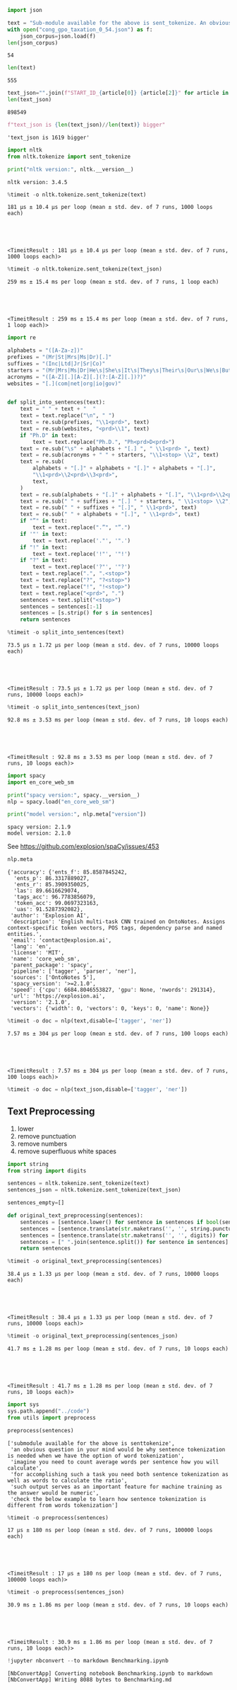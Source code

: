 ```python
import json

text = "Sub-module available for the above is sent_tokenize. An obvious question in your mind would be why sentence tokenization is needed when we have the option of word tokenization. Imagine you need to count average words per sentence, how you will calculate? For accomplishing such a task, you need both sentence tokenization as well as words to calculate the ratio. Such output serves as an important feature for machine training as the answer would be numeric. Check the below example to learn how sentence tokenization is different from words tokenization."
with open("cong_gpo_taxation_0_54.json") as f:
    json_corpus=json.load(f)
len(json_corpus)
```




    54




```python
len(text)
```




    555




```python
text_json="".join(f"START_ID_{article[0]} {article[2]}" for article in json_corpus)
len(text_json)
```




    898549




```python
f"text_json is {len(text_json)//len(text)} bigger"
```




    'text_json is 1619 bigger'




```python
import nltk
from nltk.tokenize import sent_tokenize

print("nltk version:", nltk.__version__)
```

    nltk version: 3.4.5



```python
%timeit -o nltk.tokenize.sent_tokenize(text)
```

    181 µs ± 10.4 µs per loop (mean ± std. dev. of 7 runs, 1000 loops each)





    <TimeitResult : 181 µs ± 10.4 µs per loop (mean ± std. dev. of 7 runs, 1000 loops each)>




```python
%timeit -o nltk.tokenize.sent_tokenize(text_json)
```

    259 ms ± 15.4 ms per loop (mean ± std. dev. of 7 runs, 1 loop each)





    <TimeitResult : 259 ms ± 15.4 ms per loop (mean ± std. dev. of 7 runs, 1 loop each)>




```python
import re

alphabets = "([A-Za-z])"
prefixes = "(Mr|St|Mrs|Ms|Dr)[.]"
suffixes = "(Inc|Ltd|Jr|Sr|Co)"
starters = "(Mr|Mrs|Ms|Dr|He\s|She\s|It\s|They\s|Their\s|Our\s|We\s|But\s|However\s|That\s|This\s|Wherever)"
acronyms = "([A-Z][.][A-Z][.](?:[A-Z][.])?)"
websites = "[.](com|net|org|io|gov)"


def split_into_sentences(text):
    text = " " + text + "  "
    text = text.replace("\n", " ")
    text = re.sub(prefixes, "\\1<prd>", text)
    text = re.sub(websites, "<prd>\\1", text)
    if "Ph.D" in text:
        text = text.replace("Ph.D.", "Ph<prd>D<prd>")
    text = re.sub("\s" + alphabets + "[.] ", " \\1<prd> ", text)
    text = re.sub(acronyms + " " + starters, "\\1<stop> \\2", text)
    text = re.sub(
        alphabets + "[.]" + alphabets + "[.]" + alphabets + "[.]",
        "\\1<prd>\\2<prd>\\3<prd>",
        text,
    )
    text = re.sub(alphabets + "[.]" + alphabets + "[.]", "\\1<prd>\\2<prd>", text)
    text = re.sub(" " + suffixes + "[.] " + starters, " \\1<stop> \\2", text)
    text = re.sub(" " + suffixes + "[.]", " \\1<prd>", text)
    text = re.sub(" " + alphabets + "[.]", " \\1<prd>", text)
    if "”" in text:
        text = text.replace(".”", "”.")
    if '"' in text:
        text = text.replace('."', '".')
    if "!" in text:
        text = text.replace('!"', '"!')
    if "?" in text:
        text = text.replace('?"', '"?')
    text = text.replace(".", ".<stop>")
    text = text.replace("?", "?<stop>")
    text = text.replace("!", "!<stop>")
    text = text.replace("<prd>", ".")
    sentences = text.split("<stop>")
    sentences = sentences[:-1]
    sentences = [s.strip() for s in sentences]
    return sentences
```


```python
%timeit -o split_into_sentences(text)
```

    73.5 µs ± 1.72 µs per loop (mean ± std. dev. of 7 runs, 10000 loops each)





    <TimeitResult : 73.5 µs ± 1.72 µs per loop (mean ± std. dev. of 7 runs, 10000 loops each)>




```python
%timeit -o split_into_sentences(text_json)
```

    92.8 ms ± 3.53 ms per loop (mean ± std. dev. of 7 runs, 10 loops each)





    <TimeitResult : 92.8 ms ± 3.53 ms per loop (mean ± std. dev. of 7 runs, 10 loops each)>




```python
import spacy
import en_core_web_sm

print("spacy version:", spacy.__version__)
nlp = spacy.load("en_core_web_sm")

print("model version:", nlp.meta["version"])
```

    spacy version: 2.1.9
    model version: 2.1.0


See https://github.com/explosion/spaCy/issues/453 




```python
nlp.meta
```




    {'accuracy': {'ents_f': 85.8587845242,
      'ents_p': 86.3317889027,
      'ents_r': 85.3909350025,
      'las': 89.6616629074,
      'tags_acc': 96.7783856079,
      'token_acc': 99.0697323163,
      'uas': 91.5287392082},
     'author': 'Explosion AI',
     'description': 'English multi-task CNN trained on OntoNotes. Assigns context-specific token vectors, POS tags, dependency parse and named entities.',
     'email': 'contact@explosion.ai',
     'lang': 'en',
     'license': 'MIT',
     'name': 'core_web_sm',
     'parent_package': 'spacy',
     'pipeline': ['tagger', 'parser', 'ner'],
     'sources': ['OntoNotes 5'],
     'spacy_version': '>=2.1.0',
     'speed': {'cpu': 6684.8046553827, 'gpu': None, 'nwords': 291314},
     'url': 'https://explosion.ai',
     'version': '2.1.0',
     'vectors': {'width': 0, 'vectors': 0, 'keys': 0, 'name': None}}




```python
%timeit -o doc = nlp(text,disable=['tagger', 'ner'])
```

    7.57 ms ± 304 µs per loop (mean ± std. dev. of 7 runs, 100 loops each)





    <TimeitResult : 7.57 ms ± 304 µs per loop (mean ± std. dev. of 7 runs, 100 loops each)>




```python
%timeit -o doc = nlp(text_json,disable=['tagger', 'ner'])
```

## Text Preprocessing
1. lower
2. remove punctuation
3. remove numbers
4. remove superfluous white spaces



```python
import string
from string import digits
```


```python
sentences = nltk.tokenize.sent_tokenize(text)
sentences_json = nltk.tokenize.sent_tokenize(text_json)
```


```python
sentences_empty=[]
```


```python
def original_text_preprocessing(sentences):
    sentences = [sentence.lower() for sentence in sentences if bool(sentence) != False]
    sentences = [sentence.translate(str.maketrans('', '', string.punctuation)) for sentence in sentences] # get rid of punctuation
    sentences = [sentence.translate(str.maketrans('', '', digits)) for sentence in sentences] # get rid of numbers
    sentences = [" ".join(sentence.split()) for sentence in sentences] # get rid of superfluous white spaces
    return sentences
```


```python
%timeit -o original_text_preprocessing(sentences)
```

    38.4 µs ± 1.33 µs per loop (mean ± std. dev. of 7 runs, 10000 loops each)





    <TimeitResult : 38.4 µs ± 1.33 µs per loop (mean ± std. dev. of 7 runs, 10000 loops each)>




```python
%timeit -o original_text_preprocessing(sentences_json)
```

    41.7 ms ± 1.28 ms per loop (mean ± std. dev. of 7 runs, 10 loops each)





    <TimeitResult : 41.7 ms ± 1.28 ms per loop (mean ± std. dev. of 7 runs, 10 loops each)>




```python
import sys
sys.path.append("../code")
from utils import preprocess
```


```python
preprocess(sentences)
```




    ['submodule available for the above is senttokenize',
     'an obvious question in your mind would be why sentence tokenization is needed when we have the option of word tokenization',
     'imagine you need to count average words per sentence how you will calculate',
     'for accomplishing such a task you need both sentence tokenization as well as words to calculate the ratio',
     'such output serves as an important feature for machine training as the answer would be numeric',
     'check the below example to learn how sentence tokenization is different from words tokenization']




```python
%timeit -o preprocess(sentences)
```

    17 µs ± 180 ns per loop (mean ± std. dev. of 7 runs, 100000 loops each)





    <TimeitResult : 17 µs ± 180 ns per loop (mean ± std. dev. of 7 runs, 100000 loops each)>




```python
%timeit -o preprocess(sentences_json)
```

    30.9 ms ± 1.86 ms per loop (mean ± std. dev. of 7 runs, 10 loops each)





    <TimeitResult : 30.9 ms ± 1.86 ms per loop (mean ± std. dev. of 7 runs, 10 loops each)>




```python
!jupyter nbconvert --to markdown Benchmarking.ipynb
```

    [NbConvertApp] Converting notebook Benchmarking.ipynb to markdown
    [NbConvertApp] Writing 8088 bytes to Benchmarking.md

